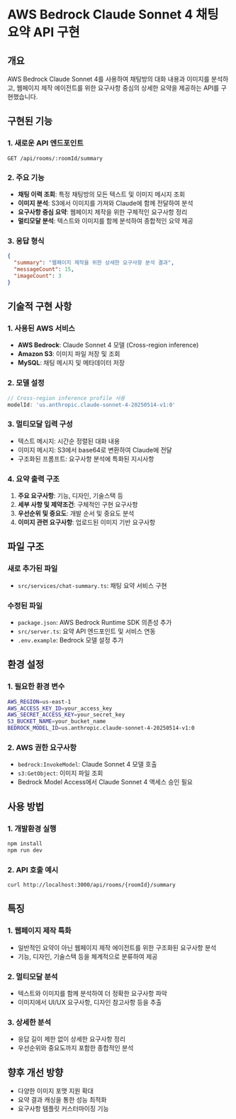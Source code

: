 # AWS Bedrock Claude Sonnet 4 채팅 요약 API 구현

## 개요
AWS Bedrock Claude Sonnet 4를 사용하여 채팅방의 대화 내용과 이미지를 분석하고, 웹페이지 제작 에이전트를 위한 요구사항 중심의 상세한 요약을 제공하는 API를 구현했습니다.

## 구현된 기능

### 1. 새로운 API 엔드포인트
```
GET /api/rooms/:roomId/summary
```

### 2. 주요 기능
- **채팅 이력 조회**: 특정 채팅방의 모든 텍스트 및 이미지 메시지 조회
- **이미지 분석**: S3에서 이미지를 가져와 Claude에 함께 전달하여 분석
- **요구사항 중심 요약**: 웹페이지 제작을 위한 구체적인 요구사항 정리
- **멀티모달 분석**: 텍스트와 이미지를 함께 분석하여 종합적인 요약 제공

### 3. 응답 형식
```json
{
  "summary": "웹페이지 제작을 위한 상세한 요구사항 분석 결과",
  "messageCount": 15,
  "imageCount": 3
}
```

## 기술적 구현 사항

### 1. 사용된 AWS 서비스
- **AWS Bedrock**: Claude Sonnet 4 모델 (Cross-region inference)
- **Amazon S3**: 이미지 파일 저장 및 조회
- **MySQL**: 채팅 메시지 및 메타데이터 저장

### 2. 모델 설정
```typescript
// Cross-region inference profile 사용
modelId: 'us.anthropic.claude-sonnet-4-20250514-v1:0'
```

### 3. 멀티모달 입력 구성
- 텍스트 메시지: 시간순 정렬된 대화 내용
- 이미지 메시지: S3에서 base64로 변환하여 Claude에 전달
- 구조화된 프롬프트: 요구사항 분석에 특화된 지시사항

### 4. 요약 출력 구조
1. **주요 요구사항**: 기능, 디자인, 기술스택 등
2. **세부 사항 및 제약조건**: 구체적인 구현 요구사항
3. **우선순위 및 중요도**: 개발 순서 및 중요도 분석
4. **이미지 관련 요구사항**: 업로드된 이미지 기반 요구사항

## 파일 구조

### 새로 추가된 파일
- `src/services/chat-summary.ts`: 채팅 요약 서비스 구현

### 수정된 파일
- `package.json`: AWS Bedrock Runtime SDK 의존성 추가
- `src/server.ts`: 요약 API 엔드포인트 및 서비스 연동
- `.env.example`: Bedrock 모델 설정 추가

## 환경 설정

### 1. 필요한 환경 변수
```bash
AWS_REGION=us-east-1
AWS_ACCESS_KEY_ID=your_access_key
AWS_SECRET_ACCESS_KEY=your_secret_key
S3_BUCKET_NAME=your_bucket_name
BEDROCK_MODEL_ID=us.anthropic.claude-sonnet-4-20250514-v1:0
```

### 2. AWS 권한 요구사항
- `bedrock:InvokeModel`: Claude Sonnet 4 모델 호출
- `s3:GetObject`: 이미지 파일 조회
- Bedrock Model Access에서 Claude Sonnet 4 액세스 승인 필요

## 사용 방법

### 1. 개발환경 실행
```bash
npm install
npm run dev
```

### 2. API 호출 예시
```bash
curl http://localhost:3000/api/rooms/{roomId}/summary
```

## 특징

### 1. 웹페이지 제작 특화
- 일반적인 요약이 아닌 웹페이지 제작 에이전트를 위한 구조화된 요구사항 분석
- 기능, 디자인, 기술스택 등을 체계적으로 분류하여 제공

### 2. 멀티모달 분석
- 텍스트와 이미지를 함께 분석하여 더 정확한 요구사항 파악
- 이미지에서 UI/UX 요구사항, 디자인 참고사항 등을 추출

### 3. 상세한 분석
- 응답 길이 제한 없이 상세한 요구사항 정리
- 우선순위와 중요도까지 포함한 종합적인 분석

## 향후 개선 방향
- 다양한 이미지 포맷 지원 확대
- 요약 결과 캐싱을 통한 성능 최적화
- 요구사항 템플릿 커스터마이징 기능
